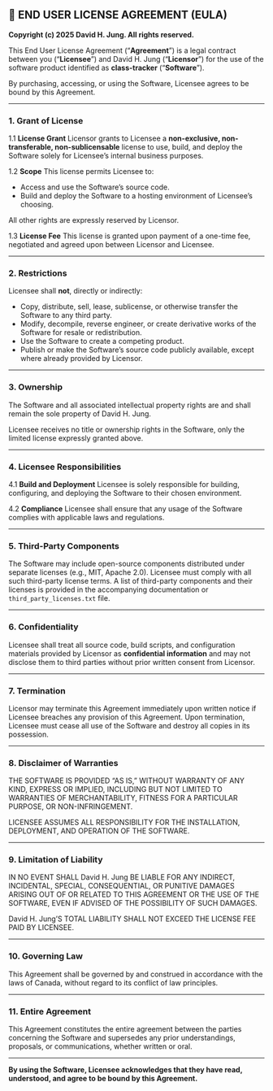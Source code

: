 ## 🧾 **END USER LICENSE AGREEMENT (EULA)**

**Copyright (c) 2025 David H. Jung. All rights reserved.**

This End User License Agreement (“**Agreement**”) is a legal contract between you (“**Licensee**”) and David H. Jung (“**Licensor**”) for the use of the software product identified as **class-tracker** (“**Software**”).

By purchasing, accessing, or using the Software, Licensee agrees to be bound by this Agreement.

---

### 1. **Grant of License**

1.1 **License Grant**
Licensor grants to Licensee a **non-exclusive, non-transferable, non-sublicensable** license to use, build, and deploy the Software solely for Licensee’s internal business purposes.

1.2 **Scope**
This license permits Licensee to:

* Access and use the Software’s source code.
* Build and deploy the Software to a hosting environment of Licensee’s choosing.

All other rights are expressly reserved by Licensor.

1.3 **License Fee**
This license is granted upon payment of a one-time fee, negotiated and agreed upon between Licensor and Licensee.

---

### 2. **Restrictions**

Licensee shall **not**, directly or indirectly:

* Copy, distribute, sell, lease, sublicense, or otherwise transfer the Software to any third party.
* Modify, decompile, reverse engineer, or create derivative works of the Software for resale or redistribution.
* Use the Software to create a competing product.
* Publish or make the Software’s source code publicly available, except where already provided by Licensor.

---

### 3. **Ownership**

The Software and all associated intellectual property rights are and shall remain the sole property of David H. Jung.

Licensee receives no title or ownership rights in the Software, only the limited license expressly granted above.

---

### 4. **Licensee Responsibilities**

4.1 **Build and Deployment**
Licensee is solely responsible for building, configuring, and deploying the Software to their chosen environment.

4.2 **Compliance**
Licensee shall ensure that any usage of the Software complies with applicable laws and regulations.

---

### 5. **Third-Party Components**

The Software may include open-source components distributed under separate licenses (e.g., MIT, Apache 2.0).
Licensee must comply with all such third-party license terms. A list of third-party components and their licenses is provided in the accompanying documentation or `third_party_licenses.txt` file.

---

### 6. **Confidentiality**

Licensee shall treat all source code, build scripts, and configuration materials provided by Licensor as **confidential information** and may not disclose them to third parties without prior written consent from Licensor.

---

### 7. **Termination**

Licensor may terminate this Agreement immediately upon written notice if Licensee breaches any provision of this Agreement.
Upon termination, Licensee must cease all use of the Software and destroy all copies in its possession.

---

### 8. **Disclaimer of Warranties**

THE SOFTWARE IS PROVIDED “AS IS,” WITHOUT WARRANTY OF ANY KIND, EXPRESS OR IMPLIED, INCLUDING BUT NOT LIMITED TO WARRANTIES OF MERCHANTABILITY, FITNESS FOR A PARTICULAR PURPOSE, OR NON-INFRINGEMENT.

LICENSEE ASSUMES ALL RESPONSIBILITY FOR THE INSTALLATION, DEPLOYMENT, AND OPERATION OF THE SOFTWARE.

---

### 9. **Limitation of Liability**

IN NO EVENT SHALL David H. Jung BE LIABLE FOR ANY INDIRECT, INCIDENTAL, SPECIAL, CONSEQUENTIAL, OR PUNITIVE DAMAGES ARISING OUT OF OR RELATED TO THIS AGREEMENT OR THE USE OF THE SOFTWARE, EVEN IF ADVISED OF THE POSSIBILITY OF SUCH DAMAGES.

David H. Jung’S TOTAL LIABILITY SHALL NOT EXCEED THE LICENSE FEE PAID BY LICENSEE.

---

### 10. **Governing Law**

This Agreement shall be governed by and construed in accordance with the laws of Canada, without regard to its conflict of law principles.

---

### 11. **Entire Agreement**

This Agreement constitutes the entire agreement between the parties concerning the Software and supersedes any prior understandings, proposals, or communications, whether written or oral.

---

**By using the Software, Licensee acknowledges that they have read, understood, and agree to be bound by this Agreement.**
